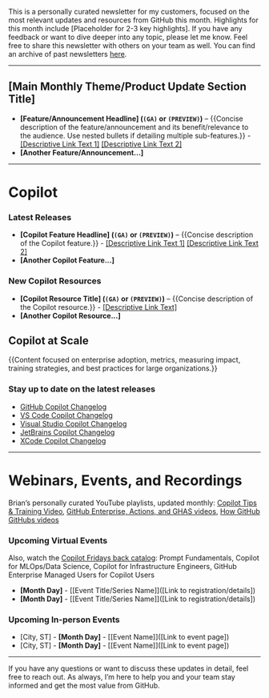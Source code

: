 This is a personally curated newsletter for my customers, focused on the most relevant updates and resources from GitHub this month. Highlights for this month include [Placeholder for 2-3 key highlights]. If you have any feedback or want to dive deeper into any topic, please let me know. Feel free to share this newsletter with others on your team as well. You can find an archive of past newsletters [here](https://github.com/briancl2/CustomerNewsletter).

---

## [Main Monthly Theme/Product Update Section Title]
*   **[Feature/Announcement Headline] (`(GA)` or `(PREVIEW)`)** – {{Concise description of the feature/announcement and its benefit/relevance to the audience. Use nested bullets if detailing multiple sub-features.}} - [[Descriptive Link Text 1]]([URL1]) [[Descriptive Link Text 2]]([URL2])
*   **[Another Feature/Announcement...]**

---

# Copilot
### Latest Releases
-   **[Copilot Feature Headline] (`(GA)` or `(PREVIEW)`)** – {{Concise description of the Copilot feature.}} - [[Descriptive Link Text 1]]([URL1]) [[Descriptive Link Text 2]]([URL2])
-   **[Another Copilot Feature...]**

### New Copilot Resources
-   **[Copilot Resource Title] (`(GA)` or `(PREVIEW)`)** – {{Concise description of the Copilot resource.}} - [[Descriptive Link Text]]([URL])
-   **[Another Copilot Resource...]**

## Copilot at Scale
{{Content focused on enterprise adoption, metrics, measuring impact, training strategies, and best practices for large organizations.}}

### Stay up to date on the latest releases
- [GitHub Copilot Changelog](https://github.blog/changelog/label/copilot/feed/)
- [VS Code Copilot Changelog](https://code.visualstudio.com/updates/#_github-copilot)
- [Visual Studio Copilot Changelog](https://learn.microsoft.com/en-us/visualstudio/releases/2022/release-notes#github-copilot)
- [JetBrains Copilot Changelog](https://plugins.jetbrains.com/plugin/17718-github-copilot/versions/stable)
- [XCode Copilot Changelog](https://github.com/github/CopilotForXcode/blob/main/ReleaseNotes.md)

---

# Webinars, Events, and Recordings
Brian’s personally curated YouTube playlists, updated monthly: [Copilot Tips & Training Video](https://www.youtube.com/playlist?list=PLCiDM8_DsPQ1WJ5Ss3e0Lsw8EaijUL_6D), [GitHub Enterprise, Actions, and GHAS videos](https://www.youtube.com/playlist?list=PLCiDM8_DsPQ3wk4atKpN-yOW1FtyxN48W), [How GitHub GitHubs videos](https://www.youtube.com/playlist?list=PLCiDM8_DsPQ1nWhqxi-UQF_O-gYWo5jpG)

### Upcoming Virtual Events
Also, watch the [Copilot Fridays back catalog](https://resources.github.com/copilot-fridays-english-on-demand/): Prompt Fundamentals, Copilot for MLOps/Data Science, Copilot for Infrastructure Engineers, GitHub Enterprise Managed Users for Copilot Users
*   **[Month Day]** - [[Event Title/Series Name]]([Link to registration/details])
*   **[Month Day]** - [[Event Title/Series Name]]([Link to registration/details])

### Upcoming In-person Events
*   [City, ST] - **[Month Day]** - [[Event Name]]([Link to event page])
*   [City, ST] - **[Month Day]** - [[Event Name]]([Link to event page])

---

If you have any questions or want to discuss these updates in detail, feel free to reach out. As always, I’m here to help you and your team stay informed and get the most value from GitHub.
